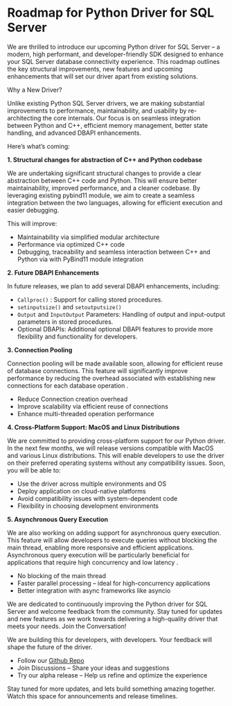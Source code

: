 # Roadmap for Python Driver for SQL Server

We are thrilled to introduce our upcoming Python driver for SQL Server – a modern, high performant, and developer-friendly SDK designed to enhance your SQL Server database connectivity experience. This roadmap outlines the key structural improvements, new features and upcoming enhancements that will set our driver apart from existing solutions.

Why a New Driver?

Unlike existing Python SQL Server drivers, we are making substantial improvements to performance, maintainability, and usability by re-architecting the core internals. Our focus is on seamless integration between Python and C++, efficient memory management, better state handling, and advanced DBAPI enhancements.

Here’s what’s coming:


**1. Structural changes for abstraction of C++ and Python codebase**

We are undertaking significant structural changes to provide a clear abstraction between C++ code and Python. This will ensure better maintainability, improved performance, and a cleaner codebase. By leveraging existing pybind11 module, we aim to create a seamless integration between the two languages, allowing for efficient execution and easier debugging.

This will improve:
- Maintainability via simplified modular architecture
- Performance via optimized C++ code
- Debugging, traceability and seamless interaction between C++ and Python via with PyBind11 module integration

**2. Future DBAPI Enhancements**

In future releases, we plan to add several DBAPI enhancements, including:
- `Callproc()` : Support for calling stored procedures.   
- `setinputsize()` and `setoutputsize()`
- `Output` and `InputOutput` Parameters: Handling of output and input-output parameters in stored procedures.
- Optional DBAPIs: Additional optional DBAPI features to provide more flexibility and functionality for developers.

**3. Connection Pooling**

Connection pooling will be made available soon, allowing for efficient reuse of database connections. This feature will significantly improve performance by reducing the overhead associated with establishing new connections for each database operation .
- Reduce Connection creation overhead
- Improve scalability via efficient reuse of connections
- Enhance multi-threaded operation performance

**4. Cross-Platform Support: MacOS and Linux Distributions** 

We are committed to providing cross-platform support for our Python driver. In the next few months, we will release versions compatible with MacOS and various Linux distributions. This will enable developers to use the driver on their preferred operating systems without any compatibility issues. 
Soon, you will be able to:
- Use the driver across multiple environments and OS
- Deploy application on cloud-native platforms
- Avoid compatibility issues with system-dependent code
- Flexibility in choosing development environments

**5. Asynchronous Query Execution**

We are also working on adding support for asynchronous query execution. This feature will allow developers to execute queries without blocking the main thread, enabling more responsive and efficient applications. Asynchronous query execution will be particularly beneficial for applications that require high concurrency and low latency  .
- No blocking of the main thread
- Faster parallel processing – ideal for high-concurrency applications
- Better integration with async frameworks like asyncio


We are dedicated to continuously improving the Python driver for SQL Server and welcome feedback from the community. Stay tuned for updates and new features as we work towards delivering a high-quality driver that meets your needs.
Join the Conversation!

We are building this for developers, with developers. Your feedback will shape the future of the driver.
- Follow our [Github Repo](https://github.com/microsoft/mssql-python)
- Join Discussions – Share your ideas and suggestions
- Try our alpha release – Help us refine and optimize the experience

Stay tuned for more updates, and lets build something amazing together. Watch this space for announcements and release timelines.



